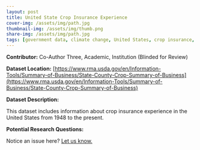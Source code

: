 ```yaml
---
layout: post
title: United State Crop Insurance Experience
cover-img: /assets/img/path.jpg
thumbnail-img: /assets/img/thumb.png
share-img: /assets/img/path.jpg
tags: [government data, climate change, United States, crop insurance, survey, sustainability]
---
```


**Contributor:** Co-Author Three, Academic, Institution (Blinded for Review)

**Dataset Location:** [https://www.rma.usda.gov/en/Information-Tools/Summary-of-Business/State-County-Crop-Summary-of-Business](https://www.rma.usda.gov/en/Information-Tools/Summary-of-Business/State-County-Crop-Summary-of-Business)

**Dataset Description:**

This dataset includes information about crop insurance experience in the United States from 1948 to the present.

**Potential Research Questions:**





Notice an issue here? [Let us know.](https://docs.google.com/forms/d/e/1FAIpQLSfFLEtWSlfe6gwBaoe-9OfE4BjtwaVx3IQg9ZsfCIJDrujrbA/viewform?usp=pp_url&entry.677199195=2021-06-04-us-crop-insurance)
